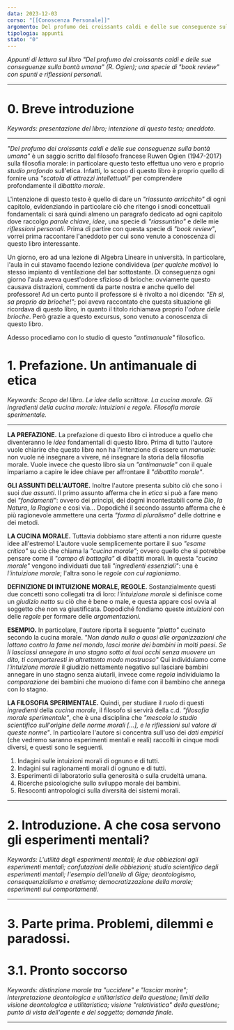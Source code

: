```yaml
---
data: 2023-12-03
corso: "[[Conoscenza Personale]]"
argomento: Del profumo dei croissants caldi e delle sue conseguenze sulla bontà umana
tipologia: appunti
stato: "0"
---
```

*Appunti di lettura sul libro "Del profumo dei croissants caldi e delle sue conseguenze sulla bontà umana" (R. Ogien); una specie di "book review" con spunti e riflessioni personali.*
- - -
# 0. Breve introduzione
*Keywords: presentazione del libro; intenzione di questo testo; aneddoto.*
- - -
*"Del profumo dei croissants caldi e delle sue conseguenze sulla bontà umana"* è un saggio scritto dal filosofo francese Ruwen Ogien (1947-2017) sulla filosofia morale: in particolare questo testo effettua uno vero e proprio *studio profondo* sull'etica. Infatti, lo scopo di questo libro è proprio quello di fornire una *"scatola di attrezzi intellettuali"* per comprendere profondamente il *dibattito morale*.

L'intenzione di questo testo è quello di dare un *"riassunto arricchito"* di ogni capitolo, evidenziando in particolare ciò che ritengo i snodi concettuali fondamentali: ci sarà quindi almeno un paragrafo dedicato ad ogni capitolo dove raccolgo *parole chiave*, *idee*, una specie di *"riassuntino"* e delle mie *riflessioni personali*.
Prima di partire con questa specie di *"book review"*, vorrei prima raccontare l'aneddoto per cui sono venuto a conoscenza di questo libro interessante.

Un giorno, ero ad una lezione di Algebra Lineare in università. In particolare, l'aula in cui stavamo facendo lezione condivideva (*per qualche motivo*) lo stesso impianto di ventilazione del bar sottostante. Di conseguenza ogni giorno l'aula aveva quest'odore sfizioso di brioche: ovviamente questo causava distrazioni, commenti da parte nostra e anche quello del professore! Ad un certo punto il professore si è rivolto a noi dicendo: *"Eh sì, sa proprio da brioche!"*; poi aveva raccontato che questa situazione gli ricordava di questo libro, in quanto il titolo richiamava proprio l'*odore delle brioche*. Però grazie a questo excursus, sono venuto a conoscenza di questo libro.

Adesso procediamo con lo studio di questo *"antimanuale"* filosofico.
# 1. Prefazione. Un antimanuale di etica
*Keywords: Scopo del libro. Le idee dello scrittore. La cucina morale. Gli ingredienti della cucina morale: intuizioni e regole. Filosofia morale sperimentale.*
- - -
**LA PREFAZIONE.** La prefazione di questo libro ci introduce a quello che diventeranno le *idee* fondamentali di questo libro.
Prima di tutto l'autore vuole chiarire che questo libro non ha l'intenzione di essere un *manuale*: non vuole né insegnare a vivere, né insegnare la storia della filosofia morale. Vuole invece che questo libro sia un *"antimanuale"* con il quale impariamo a capire le idee chiave per affrontare il *"dibattito morale"*.

**GLI ASSUNTI DELL'AUTORE.** Inoltre l'autore presenta subito ciò che sono i suoi *due assunti*.
Il primo assunto afferma che in *etica* si può a fare meno dei *"fondamenti"*: ovvero dei principi, dei dogmi incontestabili come *Dio*, *la Natura*, *la Ragione* e così via...
Dopodiché il secondo assunto afferma che è più ragionevole ammettere una certa *"forma di pluralismo"* delle dottrine e dei metodi.

**LA CUCINA MORALE.** Tuttavia dobbiamo stare attenti a non ridurre queste idee all'estremo! L'autore vuole semplicemente portare il suo *"esame critico"* su ciò che chiama la *"cucina morale"*; ovvero quello che si potrebbe pensare come il *"campo di battaglia"* di dibattiti morali.
In questa *"cucina morale"* vengono individuati due tali *"ingredienti essenziali"*: una è *l'intuizione morale*; l'altra sono le *regole con cui ragioniamo*.

**DEFINIZIONE DI INTUIZIONE MORALE, REGOLE.** Sostanzialmente questi due concetti sono collegati tra di loro: *l'intuizione morale* si definisce come un *giudizio netto* su ciò che è bene o male, e questa appare così ovvia al soggetto che non va giustificata. Dopodiché fondiamo queste *intuizioni* con delle *regole* per formare delle *argomentazioni*.

**ESEMPIO.** In particolare, l'autore riporta il seguente *"piatto"* cucinato secondo la cucina morale.
*"Non dando nulla o quasi alle organizzazioni che lottano contro la fame nel mondo, lasci morire dei bambini in molti paesi. Se li lasciassi annegare in uno stagno sotto ai tuoi occhi senza muovere un dito, ti comporteresti in altrettanto modo mostruoso"*
Qui individuiamo come *l'intuizione morale* il giudizio nettamente negativo sul lasciare bambini annegare in uno stagno senza aiutarli, invece come *regola* individuiamo la *comparazione* dei bambini che muoiono di fame con il bambino che annega con lo stagno.

**LA FILOSOFIA SPERIMENTALE.** Quindi, per studiare il *ruolo* di questi *ingredienti* della *cucina morale*, il filosofo si servirà della c.d. *"filosofia morale sperimentale"*, che è una disciplina che *"mescola lo studio scientifico sull'origine delle norme morali [...], e le riflessioni sul valore di queste norme"*. In particolare l'autore si concentra sull'uso dei *dati empirici* (che vedremo saranno esperimenti mentali e reali) raccolti in cinque modi diversi, e questi sono le seguenti.
1. Indagini sulle intuizioni morali di ognuno e di tutti.
2. Indagini sui ragionamenti morali di ognuno e di tutti.
3. Esperimenti di laboratorio sulla generosità o sulla crudeltà umana.
4. Ricerche psicologiche sullo sviluppo morale dei bambini.
5. Resoconti antropologici sulla diversità dei sistemi morali.
- - -
# 2. Introduzione. A che cosa servono gli esperimenti mentali?
*Keywords: L'utilità degli esperimenti mentali; le due obbiezioni agli esperimenti mentali; confutazioni delle obbiezioni; studio scientifico degli esperimenti mentali; l'esempio dell'anello di Gige; deontologismo, consequenzialismo e aretismo; democratizzazione della morale; esperimenti sui comportamenti.*
- - -

# 3. Parte prima. Problemi, dilemmi e paradossi.
# 3.1. Pronto soccorso
*Keywords: distinzione morale tra "uccidere" e "lasciar morire"; interpretazione deontologica e utilitaristica della questione; limiti della visione deontologica e utilitaristica; visione "relativistica" della questione; punto di vista dell'agente e del soggetto; domanda finale.*
- - -
